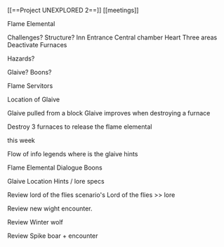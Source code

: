 [[==Project UNEXPLORED 2==]]
[[meetings]]

Flame Elemental

Challenges?
Structure?
Inn
Entrance
Central chamber
	Heart
Three areas
	Deactivate Furnaces
	
Hazards?

Glaive?
Boons?

Flame Servitors

Location of Glaive

Glaive pulled from a block
Glaive improves when destroying a furnace

Destroy 3 furnaces to release the flame elemental

this week

Flow of info
	legends
	where is the glaive
		hints

Flame Elemental
	Dialogue
	Boons

Glaive
	Location
	Hints / lore
	specs

Review lord of the flies scenario's
	Lord of the flies >> lore

Review new wight encounter.

Review Winter wolf

Review Spike boar + encounter
